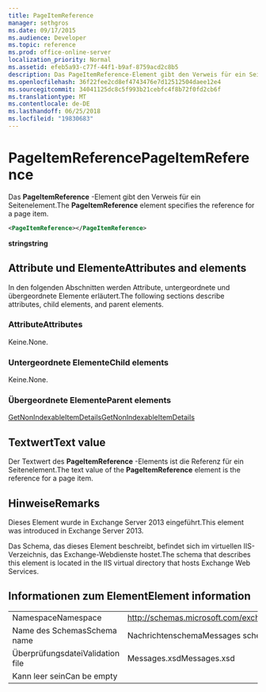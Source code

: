 ```yaml
---
title: PageItemReference
manager: sethgros
ms.date: 09/17/2015
ms.audience: Developer
ms.topic: reference
ms.prod: office-online-server
localization_priority: Normal
ms.assetid: efeb5a93-c77f-44f1-b9af-8759acd2c8b5
description: Das PageItemReference-Element gibt den Verweis für ein Seitenelement.
ms.openlocfilehash: 36f22fee2cd8ef4743476e7d12512504daee12e4
ms.sourcegitcommit: 34041125dc8c5f993b21cebfc4f8b72f0fd2cb6f
ms.translationtype: MT
ms.contentlocale: de-DE
ms.lasthandoff: 06/25/2018
ms.locfileid: "19830683"
---
```

# <a name="pageitemreference"></a><span data-ttu-id="9528e-103">PageItemReference</span><span class="sxs-lookup"><span data-stu-id="9528e-103">PageItemReference</span></span>

<span data-ttu-id="9528e-104">Das **PageItemReference** -Element gibt den Verweis für ein Seitenelement.</span><span class="sxs-lookup"><span data-stu-id="9528e-104">The **PageItemReference** element specifies the reference for a page item.</span></span> 
  
```XML
<PageItemReference></PageItemReference>
```

 <span data-ttu-id="9528e-105">**string**</span><span class="sxs-lookup"><span data-stu-id="9528e-105">**string**</span></span>
## <a name="attributes-and-elements"></a><span data-ttu-id="9528e-106">Attribute und Elemente</span><span class="sxs-lookup"><span data-stu-id="9528e-106">Attributes and elements</span></span>

<span data-ttu-id="9528e-107">In den folgenden Abschnitten werden Attribute, untergeordnete und übergeordnete Elemente erläutert.</span><span class="sxs-lookup"><span data-stu-id="9528e-107">The following sections describe attributes, child elements, and parent elements.</span></span>
  
### <a name="attributes"></a><span data-ttu-id="9528e-108">Attribute</span><span class="sxs-lookup"><span data-stu-id="9528e-108">Attributes</span></span>

<span data-ttu-id="9528e-109">Keine.</span><span class="sxs-lookup"><span data-stu-id="9528e-109">None.</span></span>
  
### <a name="child-elements"></a><span data-ttu-id="9528e-110">Untergeordnete Elemente</span><span class="sxs-lookup"><span data-stu-id="9528e-110">Child elements</span></span>

<span data-ttu-id="9528e-111">Keine.</span><span class="sxs-lookup"><span data-stu-id="9528e-111">None.</span></span>
  
### <a name="parent-elements"></a><span data-ttu-id="9528e-112">Übergeordnete Elemente</span><span class="sxs-lookup"><span data-stu-id="9528e-112">Parent elements</span></span>

[<span data-ttu-id="9528e-113">GetNonIndexableItemDetails</span><span class="sxs-lookup"><span data-stu-id="9528e-113">GetNonIndexableItemDetails</span></span>](getnonindexableitemdetails.md)
  
## <a name="text-value"></a><span data-ttu-id="9528e-114">Textwert</span><span class="sxs-lookup"><span data-stu-id="9528e-114">Text value</span></span>

<span data-ttu-id="9528e-115">Der Textwert des **PageItemReference** -Elements ist die Referenz für ein Seitenelement.</span><span class="sxs-lookup"><span data-stu-id="9528e-115">The text value of the **PageItemReference** element is the reference for a page item.</span></span> 
  
## <a name="remarks"></a><span data-ttu-id="9528e-116">Hinweise</span><span class="sxs-lookup"><span data-stu-id="9528e-116">Remarks</span></span>

<span data-ttu-id="9528e-117">Dieses Element wurde in Exchange Server 2013 eingeführt.</span><span class="sxs-lookup"><span data-stu-id="9528e-117">This element was introduced in Exchange Server 2013.</span></span>
  
<span data-ttu-id="9528e-118">Das Schema, das dieses Element beschreibt, befindet sich im virtuellen IIS-Verzeichnis, das Exchange-Webdienste hostet.</span><span class="sxs-lookup"><span data-stu-id="9528e-118">The schema that describes this element is located in the IIS virtual directory that hosts Exchange Web Services.</span></span>
  
## <a name="element-information"></a><span data-ttu-id="9528e-119">Informationen zum Element</span><span class="sxs-lookup"><span data-stu-id="9528e-119">Element information</span></span>

|||
|:-----|:-----|
|<span data-ttu-id="9528e-120">Namespace</span><span class="sxs-lookup"><span data-stu-id="9528e-120">Namespace</span></span>  <br/> |http://schemas.microsoft.com/exchange/services/2006/messages  <br/> |
|<span data-ttu-id="9528e-121">Name des Schemas</span><span class="sxs-lookup"><span data-stu-id="9528e-121">Schema name</span></span>  <br/> |<span data-ttu-id="9528e-122">Nachrichtenschema</span><span class="sxs-lookup"><span data-stu-id="9528e-122">Messages schema</span></span>  <br/> |
|<span data-ttu-id="9528e-123">Überprüfungsdatei</span><span class="sxs-lookup"><span data-stu-id="9528e-123">Validation file</span></span>  <br/> |<span data-ttu-id="9528e-124">Messages.xsd</span><span class="sxs-lookup"><span data-stu-id="9528e-124">Messages.xsd</span></span>  <br/> |
|<span data-ttu-id="9528e-125">Kann leer sein</span><span class="sxs-lookup"><span data-stu-id="9528e-125">Can be empty</span></span>  <br/> ||
   

